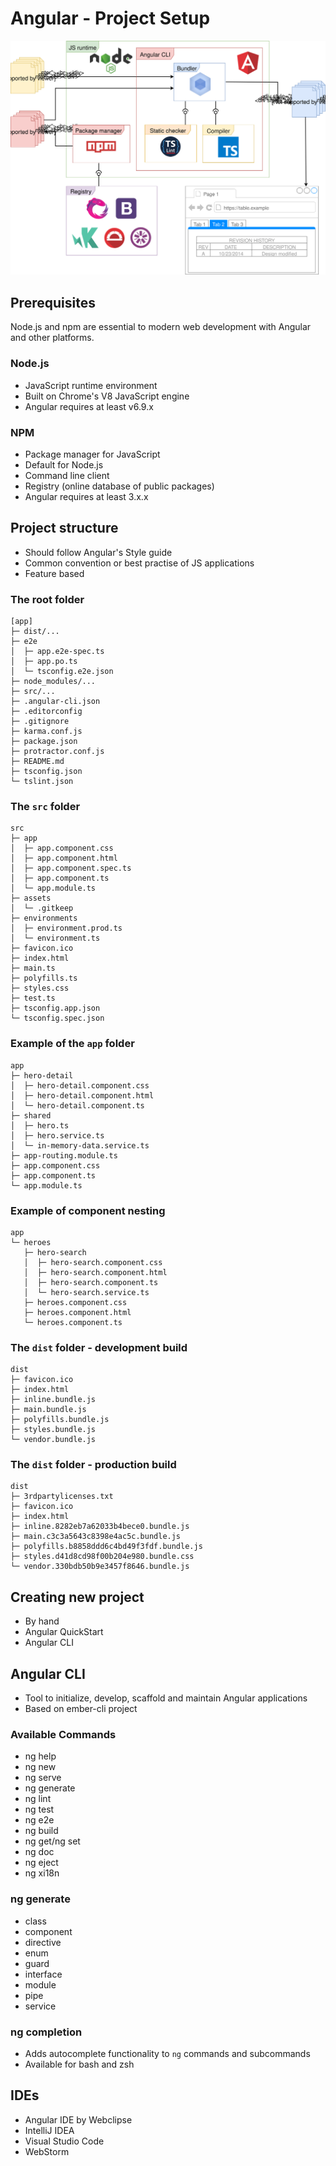 # Angular - Project Setup

![js-ecosystem](js-ecosystem.svg)

## Prerequisites

Node.js and npm are essential to modern web development with Angular and other platforms.

### Node.js

- JavaScript runtime environment
- Built on Chrome's V8 JavaScript engine
- Angular requires at least v6.9.x

### NPM

- Package manager for JavaScript
- Default for Node.js
- Command line client
- Registry (online database of public packages)
- Angular requires at least 3.x.x

## Project structure

- Should follow Angular's Style guide
- Common convention or best practise of JS applications
- Feature based

### The root folder

```
[app]
├─ dist/...
├─ e2e
│  ├─ app.e2e-spec.ts
│  ├─ app.po.ts
│  └─ tsconfig.e2e.json
├─ node_modules/...
├─ src/...
├─ .angular-cli.json
├─ .editorconfig
├─ .gitignore
├─ karma.conf.js
├─ package.json
├─ protractor.conf.js
├─ README.md
├─ tsconfig.json
└─ tslint.json
```

### The `src` folder

```
src
├─ app
│  ├─ app.component.css
│  ├─ app.component.html
│  ├─ app.component.spec.ts
│  ├─ app.component.ts
│  └─ app.module.ts
├─ assets
│  └─ .gitkeep
├─ environments
│  ├─ environment.prod.ts
│  └─ environment.ts
├─ favicon.ico
├─ index.html
├─ main.ts
├─ polyfills.ts
├─ styles.css
├─ test.ts
├─ tsconfig.app.json
└─ tsconfig.spec.json
```

### Example of the `app` folder

```
app
├─ hero-detail
│  ├─ hero-detail.component.css
│  ├─ hero-detail.component.html
│  └─ hero-detail.component.ts
├─ shared
│  ├─ hero.ts
│  ├─ hero.service.ts
│  └─ in-memory-data.service.ts
├─ app-routing.module.ts
├─ app.component.css
├─ app.component.ts
└─ app.module.ts
```

### Example of component nesting

```
app
└─ heroes
   ├─ hero-search
   │  ├─ hero-search.component.css
   │  ├─ hero-search.component.html
   │  ├─ hero-search.component.ts
   │  └─ hero-search.service.ts
   ├─ heroes.component.css
   ├─ heroes.component.html
   └─ heroes.component.ts
```

### The `dist` folder - development build

```
dist
├─ favicon.ico
├─ index.html
├─ inline.bundle.js
├─ main.bundle.js
├─ polyfills.bundle.js
├─ styles.bundle.js
└─ vendor.bundle.js
```

### The `dist` folder - production build

```
dist
├─ 3rdpartylicenses.txt
├─ favicon.ico
├─ index.html
├─ inline.8282eb7a62033b4bece0.bundle.js
├─ main.c3c3a5643c8398e4ac5c.bundle.js
├─ polyfills.b8858ddd6c4bd49f3fdf.bundle.js
├─ styles.d41d8cd98f00b204e980.bundle.css
└─ vendor.330bdb50b9e3457f8646.bundle.js
```

## Creating new project

- By hand
- Angular QuickStart
- Angular CLI

## Angular CLI

- Tool to initialize, develop, scaffold and maintain Angular applications
- Based on ember-cli project

### Available Commands

- ng help
- ng new
- ng serve
- ng generate
- ng lint
- ng test
- ng e2e
- ng build
- ng get/ng set
- ng doc
- ng eject
- ng xi18n

### ng generate

- class
- component
- directive
- enum
- guard
- interface
- module
- pipe
- service

### ng completion

- Adds autocomplete functionality to `ng` commands and subcommands
- Available for bash and zsh

## IDEs

- Angular IDE by Webclipse
- IntelliJ IDEA
- Visual Studio Code
- WebStorm
